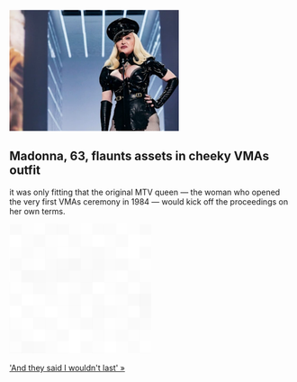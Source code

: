 
![Madonna, 63, flaunts assets in cheeky VMAs outfit](./20210913115858.png)
## Madonna, 63, flaunts assets in cheeky VMAs outfit

it was only fitting that the original MTV queen — the woman who opened the very first VMAs ceremony in 1984 — would kick off the proceedings on her own terms.

![pic](../square_bg.png)

['And they said I wouldn't last' »](https://www.yahoo.com/entertainment/madonna-makes-cheeky-surprise-vm-as-appearance-to-celebrate-mt-vs-40th-anniversary-014746145.html)
